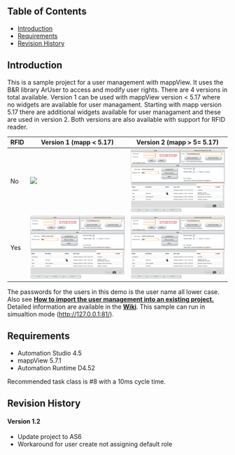 ## Table of Contents
* [Introduction](#Introduction)
* [Requirements](#Requirements)
* [Revision History](#Revision-History)

<a name="Introduction"></a>
## Introduction
This is a sample project for a user management with mappView. It uses the B&R library ArUser to access and modify user rights. There are 4 versions in total available. Version 1 can be used with mappView version < 5.17 where no widgets are available for user managament. Starting with mapp version 5.17 there are additional widgets available for user managament and these are used in version 2. Both versions are also available with support for RFID reader.

| RFID | Version 1 (mapp < 5.17)| Version 2 (mapp > 5= 5.17)|
|---|---|---|
| No|![](Logical/mappView/Resources/Media/screenshot.png) | [![Link](https://github.com/br-automation-com/mappView-User/blob/V2_main/Logical/mappView/Resources/Media/screenshot.png)](https://github.com/br-automation-com/mappView-User/tree/V2_main) |
| Yes|[![Link](https://github.com/br-automation-com/mappView-User/blob/V1_RFID/Logical/mappView/Resources/Media/screenshot.png)](https://github.com/br-automation-com/mappView-User/tree/V1_RFID) | [![Link](https://github.com/br-automation-com/mappView-User/blob/V2_RFID/Logical/mappView/Resources/Media/screenshot.png)](https://github.com/br-automation-com/mappView-User/tree/V2_RFID) |



The passwords for the users in this demo is the user name all lower case. Also see [**How to import the user management into an existing project.**](Logical/mappUser/HowToImport.pdf) Detailed information are available in the [**Wiki**](https://github.com/stephan1827/mappView-User/wiki). This sample can run in simualtion mode (http://127.0.0.1:81/).

<a name="Requirements"></a>
## Requirements
* Automation Studio 4.5
* mappView 5.7.1
* Automation Runtime D4.52

Recommended task class is #8 with a 10ms cycle time.

<a name="Revision-History"></a>
## Revision History

#### Version 1.2
- Update project to AS6
- Workaround for user create not assigning default role
